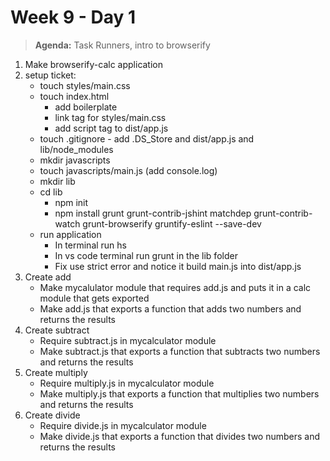 # Week 9 - Day 1

> **Agenda:** Task Runners, intro to browserify

1.  Make browserify-calc application
2.  setup ticket:
    * touch styles/main.css
    * touch index.html
      * add boilerplate
      * link tag for styles/main.css
      * add script tag to dist/app.js
    * touch .gitignore - add .DS_Store and dist/app.js and lib/node_modules
    * mkdir javascripts 
    * touch javascripts/main.js  (add console.log)
    * mkdir lib
    * cd lib
      * npm init
      * npm install grunt grunt-contrib-jshint matchdep grunt-contrib-watch grunt-browserify gruntify-eslint --save-dev 
    * run application
      * In terminal run hs
      * In vs code terminal run grunt in the lib folder
      * Fix use strict error and notice it build main.js into dist/app.js
3.  Create add
    * Make mycalulator module that requires add.js and puts it in a calc module that gets exported
    * Make add.js that exports a function that adds two numbers and returns the results
4.  Create subtract
    * Require subtract.js in mycalculator module
    * Make subtract.js that exports a function that subtracts two numbers and returns the results
5.  Create multiply
    * Require multiply.js in mycalculator module
    * Make multiply.js that exports a function that multiplies two numbers and returns the results
6.  Create divide
    * Require divide.js in mycalculator module
    * Make divide.js that exports a function that divides two numbers and returns the results
